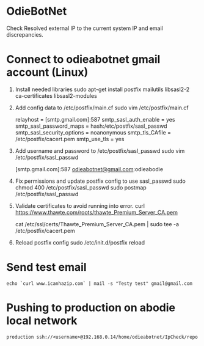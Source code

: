 # OdieBotNet
Check Resolved external IP to the current system IP and email discrepancies.

# Connect to odieabotnet gmail account (Linux)
1. Install needed libraries
	sudo apt-get install postfix mailutils libsasl2-2 ca-certificates libsasl2-modules
2. Add config data to /etc/postfix/main.cf
	sudo vim /etc/postfix/main.cf
	
	relayhost = [smtp.gmail.com]:587
	smtp_sasl_auth_enable = yes
	smtp_sasl_password_maps = hash:/etc/postfix/sasl_passwd
	smtp_sasl_security_options = noanonymous
	smtp_tls_CAfile = /etc/postfix/cacert.pem
	smtp_use_tls = yes

3. Add username and password to /etc/postfix/sasl_passwd
	sudo vim /etc/postfix/sasl_passwd

	[smtp.gmail.com]:587	odieabotnet@gmail.com:odieabodie

4. Fix permissions and update postfix config to use sasl_passwd
	sudo chmod 400 /etc/postfix/sasl_passwd
	sudo postmap /etc/postfix/sasl_passwd

5. Validate certificates to avoid running into error.
	curl https://www.thawte.com/roots/thawte_Premium_Server_CA.pem 

	cat /etc/ssl/certs/Thawte_Premium_Server_CA.pem | sudo tee -a /etc/postfix/cacert.pem

6. Reload postfix config
	sudo /etc/init.d/postfix reload


# Send test email
	echo `curl www.icanhazip.com` | mail -s "Testy test" gmail@gmail.com

# Pushing to production on abodie local network
	production ssh://<username>@192.168.0.14/home/odieabotnet/IpCheck/repo
